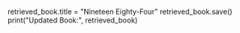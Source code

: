 retrieved_book.title = "Nineteen Eighty-Four"
retrieved_book.save()
print("Updated Book:", retrieved_book)

